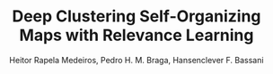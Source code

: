 ---
paperId: 35
author: Heitor Rapela Medeiros, Pedro H. M. Braga, Hansenclever F. Bassani
publicationauthor: Braga, P. H. M. et al
title: Deep Clustering Self-Organizing Maps with Relevance Learning
pitch: https://slideslive.com/38930542/deep-clustering-selforganizing-maps-with-relevance-learning?ref=folder-55828
poster: Oral_Pedro_Braga
alt: --
type: Oral
topic: Deep Learning
subtopic: Machine Learning
link: 
conference: icml
year: 2020
tags: icml-2020-op
location: Virtual
---